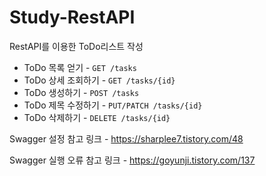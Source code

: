 # Study-RestAPI
RestAPI를 이용한 ToDo리스트 작성

- ToDo 목록 얻기 - `GET /tasks`
- ToDo 상세 조회하기 - `GET /tasks/{id}`
- ToDo 생성하기 - `POST /tasks`
- ToDo 제목 수정하기 - `PUT/PATCH /tasks/{id}`
- ToDo 삭제하기 - `DELETE /tasks/{id}`

Swagger 설정 참고 링크 - https://sharplee7.tistory.com/48

Swagger 실행 오류 참고 링크 - https://goyunji.tistory.com/137
